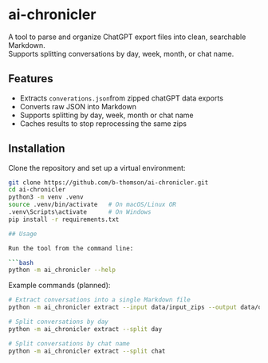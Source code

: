 # ai-chronicler

A tool to parse and organize ChatGPT export files into clean, searchable Markdown.  
Supports splitting conversations by day, week, month, or chat name.

## Features

- Extracts `converations.json`from zipped chatGPT data exports
- Converts raw JSON into Markdown
- Supports splitting by day, week, month or chat name
- Caches results to stop reprocessing the same zips

## Installation

Clone the repository and set up a virtual environment:
```bash
git clone https://github.com/b-thomson/ai-chronicler.git
cd ai-chronicler
python3 -m venv .venv
source .venv/bin/activate   # On macOS/Linux OR
.venv\Scripts\activate      # On Windows
pip install -r requirements.txt

## Usage

Run the tool from the command line:

```bash
python -m ai_chronicler --help
```

Example commands (planned):

```bash
# Extract conversations into a single Markdown file
python -m ai_chronicler extract --input data/input_zips --output data/output/all.md

# Split conversations by day
python -m ai_chronicler extract --split day

# Split conversations by chat name
python -m ai_chronicler extract --split chat
```